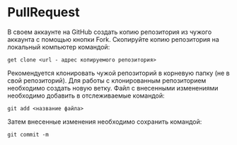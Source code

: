 # PullRequest
В своем аккаунте на GitHub создать копию репозитория из чужого аккаунта с помощью кнопки Fork.
Скопируйте копию репозитория на локальный компьютер командой:
```
get clone <url - адрес копируемого репозитория>
```
Рекомендуется клонировать чужой репозиторий в корневую папку (не в свой репозиторий).
Для работы с клонированным репозиторием необходимо создать новую ветку.
Файл с внесенными изменениями необходимо добавить в отслеживаемые командой:
```
git add <название файла>
```  
Затем внесенные изменения необходимо сохранить командой:
```
git commit -m
```
